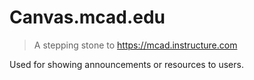# Canvas.mcad.edu

> A stepping stone to https://mcad.instructure.com

Used for showing announcements or resources to users.
